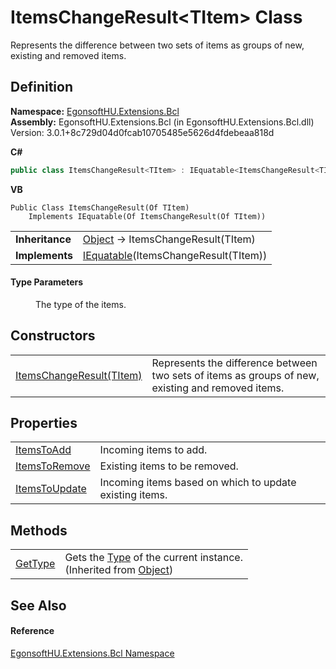 # ItemsChangeResult&lt;TItem&gt; Class


Represents the difference between two sets of items as groups of new, existing and removed items.



## Definition
**Namespace:** <a href="N_EgonsoftHU_Extensions_Bcl.md">EgonsoftHU.Extensions.Bcl</a>  
**Assembly:** EgonsoftHU.Extensions.Bcl (in EgonsoftHU.Extensions.Bcl.dll) Version: 3.0.1+8c729d04d0fcab10705485e5626d4fdebeaa818d

**C#**
``` C#
public class ItemsChangeResult<TItem> : IEquatable<ItemsChangeResult<TItem>>

```
**VB**
``` VB
Public Class ItemsChangeResult(Of TItem)
	Implements IEquatable(Of ItemsChangeResult(Of TItem))
```

<table><tr><td><strong>Inheritance</strong></td><td><a href="https://learn.microsoft.com/dotnet/api/system.object" target="_blank" rel="noopener noreferrer">Object</a>  →  ItemsChangeResult(TItem)</td></tr>
<tr><td><strong>Implements</strong></td><td><a href="https://learn.microsoft.com/dotnet/api/system.iequatable-1" target="_blank" rel="noopener noreferrer">IEquatable</a>(ItemsChangeResult(TItem))</td></tr>
</table>



#### Type Parameters
<dl><dt /><dd>The type of the items.</dd></dl>

## Constructors
<table>
<tr>
<td><a href="M_EgonsoftHU_Extensions_Bcl_ItemsChangeResult_1__ctor.md">ItemsChangeResult(TItem)</a></td>
<td>Represents the difference between two sets of items as groups of new, existing and removed items.</td></tr>
</table>

## Properties
<table>
<tr>
<td><a href="P_EgonsoftHU_Extensions_Bcl_ItemsChangeResult_1_ItemsToAdd.md">ItemsToAdd</a></td>
<td>Incoming items to add.</td></tr>
<tr>
<td><a href="P_EgonsoftHU_Extensions_Bcl_ItemsChangeResult_1_ItemsToRemove.md">ItemsToRemove</a></td>
<td>Existing items to be removed.</td></tr>
<tr>
<td><a href="P_EgonsoftHU_Extensions_Bcl_ItemsChangeResult_1_ItemsToUpdate.md">ItemsToUpdate</a></td>
<td>Incoming items based on which to update existing items.</td></tr>
</table>

## Methods
<table>
<tr>
<td><a href="https://learn.microsoft.com/dotnet/api/system.object.gettype" target="_blank" rel="noopener noreferrer">GetType</a></td>
<td>Gets the <a href="https://learn.microsoft.com/dotnet/api/system.type" target="_blank" rel="noopener noreferrer">Type</a> of the current instance.<br />(Inherited from <a href="https://learn.microsoft.com/dotnet/api/system.object" target="_blank" rel="noopener noreferrer">Object</a>)</td></tr>
</table>

## See Also


#### Reference
<a href="N_EgonsoftHU_Extensions_Bcl.md">EgonsoftHU.Extensions.Bcl Namespace</a>  
